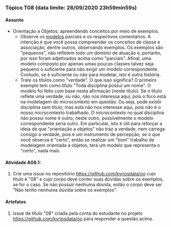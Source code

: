 ### Tópico T08 (data limite: **26/09/2020 23h59min59s**)

#### Assunto

- Orientação a Objetos: apreendendo conceitos por meio de exemplos.
  - Observe os [modelos](../modelos/modelos-01.md) parciais e os respectivos comentários. A intenção é que você possa compreender os
  conceitos de classe e associação, dentre outros, observando exemplos. 
  Os exemplos são "pequenos", não refletem todo um domínio de atuação e,
  portanto, por isso foram adjetivados acima como "parciais". Afinal, 
  uma modelo composto por apenas umas poucas classes talvez seja 
  pequeno o suficiente para não exigir um modelo correspondente. 
  Contudo, se é suficiente ou não para modelar, isto é outra história.
  - Trate os títulos como "verdade". O que isso significa? O primeiro exemplo tem como título "Toda disciplina possui um nome". O modelo foi
  feito com base nesta afirmação (neste título). Se o título reflete uma
  verdade, ou não, não nos interessa aqui, pois o foco está na modelagem
  do microcontexto em questão. Ou seja, pode existir disciplina sem título,
  mas esta não nos interesse aqui, pois não é o nosso microcontexto 
  trabalhado. O microcontexto no qual disciplina não possui nome é 
  outro, neste outro, possivelmente o modelo correspondente seria outro. 
  Em particular, isto é útil para reforçar a ideia de que "orientação a objetos" não traz a verdade, nem carrega consigo a verdade, pois é 
  um instrumento de percepção, se o que você observa é "certo", então
  se realizar um "bom" trabalho de modelagem orientada a objetos, terá
  um modelo que representa o "certo", nada mais. 

#### Atividade A08.1:

1. Crie uma _issue_ no repositório https://github.com/kyriosdata/oo cujo título é "08" e cujo corpo deve conter suas dúvidas sobre os exemplos, se for o caso. Se não possuir nenhuma dúvida, então o corpo deve ser "Não tenho nenhuma dúvida sobre os exemplos".

#### Artefatos

1. Issue de título "08" criada pela conta do estudante no projeto https://github.com/kyriosdata/oo para responder a questão acima.
